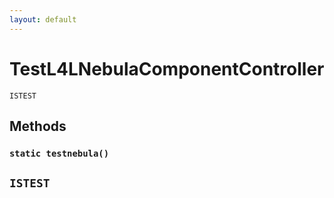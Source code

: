 ```yaml
---
layout: default
---
```

# TestL4LNebulaComponentController

`ISTEST`
## Methods
### `static testnebula()`

`ISTEST`
---
